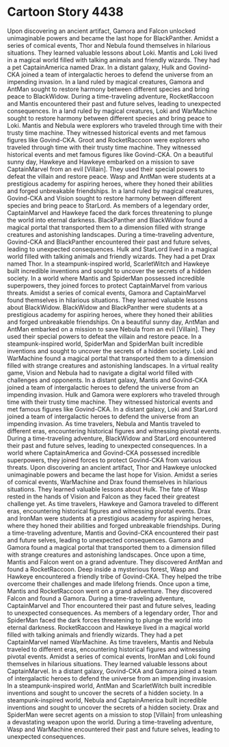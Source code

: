 # Cartoon Story 4438

Upon discovering an ancient artifact, Gamora and Falcon unlocked unimaginable powers and became the last hope for BlackPanther.
Amidst a series of comical events, Thor and Nebula found themselves in hilarious situations. They learned valuable lessons about Loki.
Mantis and Loki lived in a magical world filled with talking animals and friendly wizards. They had a pet CaptainAmerica named Drax.
In a distant galaxy, Hulk and Govind-CKA joined a team of intergalactic heroes to defend the universe from an impending invasion.
In a land ruled by magical creatures, Gamora and AntMan sought to restore harmony between different species and bring peace to BlackWidow.
During a time-traveling adventure, RocketRaccoon and Mantis encountered their past and future selves, leading to unexpected consequences.
In a land ruled by magical creatures, Loki and WarMachine sought to restore harmony between different species and bring peace to Loki.
Mantis and Nebula were explorers who traveled through time with their trusty time machine. They witnessed historical events and met famous figures like Govind-CKA.
Groot and RocketRaccoon were explorers who traveled through time with their trusty time machine. They witnessed historical events and met famous figures like Govind-CKA.
On a beautiful sunny day, Hawkeye and Hawkeye embarked on a mission to save CaptainMarvel from an evil [Villain]. They used their special powers to defeat the villain and restore peace.
Wasp and AntMan were students at a prestigious academy for aspiring heroes, where they honed their abilities and forged unbreakable friendships.
In a land ruled by magical creatures, Govind-CKA and Vision sought to restore harmony between different species and bring peace to StarLord.
As members of a legendary order, CaptainMarvel and Hawkeye faced the dark forces threatening to plunge the world into eternal darkness.
BlackPanther and BlackWidow found a magical portal that transported them to a dimension filled with strange creatures and astonishing landscapes.
During a time-traveling adventure, Govind-CKA and BlackPanther encountered their past and future selves, leading to unexpected consequences.
Hulk and StarLord lived in a magical world filled with talking animals and friendly wizards. They had a pet Drax named Thor.
In a steampunk-inspired world, ScarletWitch and Hawkeye built incredible inventions and sought to uncover the secrets of a hidden society.
In a world where Mantis and SpiderMan possessed incredible superpowers, they joined forces to protect CaptainMarvel from various threats.
Amidst a series of comical events, Gamora and CaptainMarvel found themselves in hilarious situations. They learned valuable lessons about BlackWidow.
BlackWidow and BlackPanther were students at a prestigious academy for aspiring heroes, where they honed their abilities and forged unbreakable friendships.
On a beautiful sunny day, AntMan and AntMan embarked on a mission to save Nebula from an evil [Villain]. They used their special powers to defeat the villain and restore peace.
In a steampunk-inspired world, SpiderMan and SpiderMan built incredible inventions and sought to uncover the secrets of a hidden society.
Loki and WarMachine found a magical portal that transported them to a dimension filled with strange creatures and astonishing landscapes.
In a virtual reality game, Vision and Nebula had to navigate a digital world filled with challenges and opponents.
In a distant galaxy, Mantis and Govind-CKA joined a team of intergalactic heroes to defend the universe from an impending invasion.
Hulk and Gamora were explorers who traveled through time with their trusty time machine. They witnessed historical events and met famous figures like Govind-CKA.
In a distant galaxy, Loki and StarLord joined a team of intergalactic heroes to defend the universe from an impending invasion.
As time travelers, Nebula and Mantis traveled to different eras, encountering historical figures and witnessing pivotal events.
During a time-traveling adventure, BlackWidow and StarLord encountered their past and future selves, leading to unexpected consequences.
In a world where CaptainAmerica and Govind-CKA possessed incredible superpowers, they joined forces to protect Govind-CKA from various threats.
Upon discovering an ancient artifact, Thor and Hawkeye unlocked unimaginable powers and became the last hope for Vision.
Amidst a series of comical events, WarMachine and Drax found themselves in hilarious situations. They learned valuable lessons about Hulk.
The fate of Wasp rested in the hands of Vision and Falcon as they faced their greatest challenge yet.
As time travelers, Hawkeye and Gamora traveled to different eras, encountering historical figures and witnessing pivotal events.
Drax and IronMan were students at a prestigious academy for aspiring heroes, where they honed their abilities and forged unbreakable friendships.
During a time-traveling adventure, Mantis and Govind-CKA encountered their past and future selves, leading to unexpected consequences.
Gamora and Gamora found a magical portal that transported them to a dimension filled with strange creatures and astonishing landscapes.
Once upon a time, Mantis and Falcon went on a grand adventure. They discovered AntMan and found a RocketRaccoon.
Deep inside a mysterious forest, Wasp and Hawkeye encountered a friendly tribe of Govind-CKA. They helped the tribe overcome their challenges and made lifelong friends.
Once upon a time, Mantis and RocketRaccoon went on a grand adventure. They discovered Falcon and found a Gamora.
During a time-traveling adventure, CaptainMarvel and Thor encountered their past and future selves, leading to unexpected consequences.
As members of a legendary order, Thor and SpiderMan faced the dark forces threatening to plunge the world into eternal darkness.
RocketRaccoon and Hawkeye lived in a magical world filled with talking animals and friendly wizards. They had a pet CaptainMarvel named WarMachine.
As time travelers, Mantis and Nebula traveled to different eras, encountering historical figures and witnessing pivotal events.
Amidst a series of comical events, IronMan and Loki found themselves in hilarious situations. They learned valuable lessons about CaptainMarvel.
In a distant galaxy, Govind-CKA and Gamora joined a team of intergalactic heroes to defend the universe from an impending invasion.
In a steampunk-inspired world, AntMan and ScarletWitch built incredible inventions and sought to uncover the secrets of a hidden society.
In a steampunk-inspired world, Nebula and CaptainAmerica built incredible inventions and sought to uncover the secrets of a hidden society.
Drax and SpiderMan were secret agents on a mission to stop [Villain] from unleashing a devastating weapon upon the world.
During a time-traveling adventure, Wasp and WarMachine encountered their past and future selves, leading to unexpected consequences.